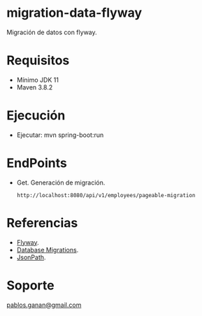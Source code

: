 # migration-data-flyway
Migración de datos con flyway.
# Requisitos
* Mínimo JDK 11
* Maven 3.8.2

# Ejecución
* Ejecutar: mvn spring-boot:run

# EndPoints

* Get. Generación de migración.

	  http://localhost:8080/api/v1/employees/pageable-migration

# Referencias

* <a href="https://flywaydb.org/">Flyway</a>.
* <a href="https://docs.spring.io/spring-boot/docs/current/reference/html/howto.html#howto.data-initialization.using-basic-sql-scripts">Database Migrations</a>.
* <a href="https://jsonpath.com/">JsonPath</a>.


# Soporte
pablos.ganan@gmail.com
